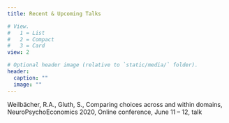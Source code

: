 ```yaml
---
title: Recent & Upcoming Talks

# View.
#   1 = List
#   2 = Compact
#   3 = Card
view: 2

# Optional header image (relative to `static/media/` folder).
header:
  caption: ""
  image: ""
---
```

Weilbächer, R.A., Gluth, S., Comparing choices across and within domains, NeuroPsychoEconomics 2020, Online conference, June 11 – 12, talk
